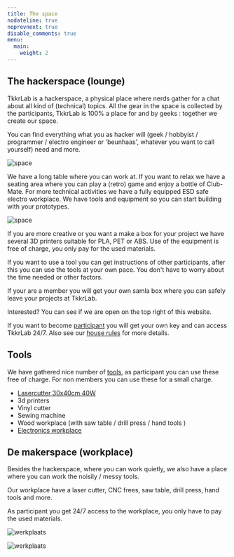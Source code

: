 ```yaml
---
title: The space
nodateline: true
noprevnext: true
disable_comments: true
menu:
  main:
    weight: 2
---
```


## The hackerspace (lounge)

TkkrLab is a hackerspace, a physical place where nerds gather for a chat about all kind of (technical) topics.
All the gear in the space is collected by the participants, TkkrLab is 100% a place for and by geeks : together we create our space.

You can find everything what you as hacker will (geek / hobbyist / programmer / electro engineer or 'beunhaas', whatever you want to call yourself) need and more.

![space](/space1.jpg)

We have a long table where you can work at. If you want to relax we have a seating area where you can play a (retro) game and enjoy a bottle of Club-Mate. For more technical activities we have a fully equipped ESD safe electro workplace. We have tools and equipment so you can start building with your prototypes.

![space](/space2.jpg)

If you are more creative or you want a make a box for your project we have several 3D printers suitable for PLA, PET or ABS. Use of the equipment is free of charge, you only pay for the used materials.

If you want to use a tool you can get instructions of other participants, after this you can use the tools at your own pace. You don't have to worry about the time needed or other factors.

If your are a member you will get your own samla box where you can safely leave your projects at TkkrLab. 

Interested? You can see if we are open on the top right of this website.

If you want to become [participant](/deelnemer-worden) you will get your own key and can access TkkrLab 24/7. Also see our  [house rules](/wiki/Huisregels) for more details.

## Tools

We have gathered nice number of [tools](https://handleidingen.tkkrlab.space/gereedschappen/), as participant you can use these free of charge. For non members you can use these for a small charge.


* [Lasercutter 30x40cm 40W](https://handleidingen.tkkrlab.space/gereedschappen/lasercutter-cw3040/)
* 3d printers
* Vinyl cutter
* Sewing machine
* Wood workplace  (with saw table / drill press / hand tools ) 
* [Electronics workplace](https://handleidingen.tkkrlab.space/gereedschappen/#electronica-werkbank)

## De makerspace (workplace)

Besides the hackerspace, where you can work quietly, we also have a place where you can work the noisily / messy tools.

Our workplace have a laser cutter, CNC frees, saw table, drill press, hand tools and more.

As participant you get 24/7 access to the workplace, you only have to pay the used materials. 

![werkplaats](/werkplaats1.jpg)

![werkplaats](/werkplaats2.jpg)
